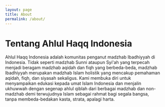 ```yaml
---
layout: page
title: About
permalink: /about/
---
```


# Tentang Ahlul Haqq Indonesia
Ahlul Haqq Indonesia adalah komunitas penganut madzhab Ibadhiyyah di Indonesia. Tidak seperti madzhab Sunni ataupun Syi'ah yang terpecah menjadi beragam madzhab aqidah dan fiqh yang berbeda-beda, madzhab Ibadhiyyah merupakan madzhab Islam holistik yang mencakup pemahaman aqidah, fiqh, dan siyasah sekaligus. Kami membuka diri untuk menyampaikan edukasi kepada umat Islam Indonesia dan menjalin ukhuwwah dengan segenap ahlul qiblah dari berbagai madzhab dan non-madzhab demi terwujudnya Islam sebagai rahmat bagi segala bangsa, tanpa membeda-bedakan kasta, strata, apalagi harta.